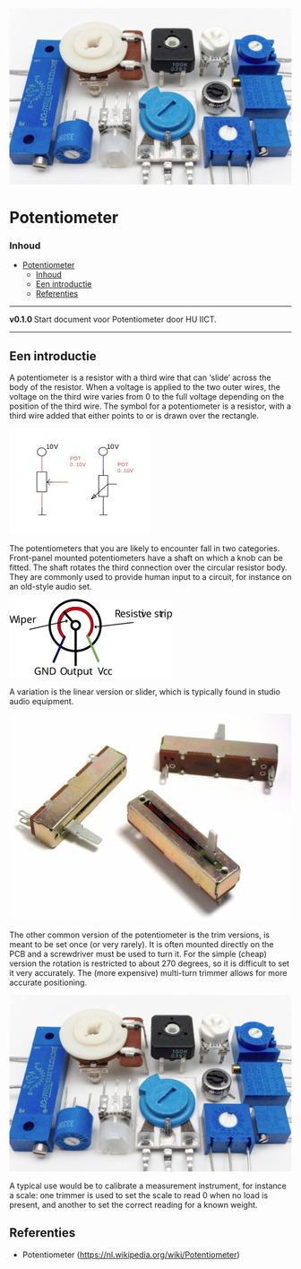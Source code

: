![logo](./img/12_board_mounted_potentiometers.jpg) [](logo-id)

# Potentiometer[](title-id)

### Inhoud[](toc-id)

- [Potentiometer](#potentiometer)
    - [Inhoud](#inhoud)
  - [Een introductie](#een-introductie)
  - [Referenties](#referenties)

---

**v0.1.0 [](version-id)** Start document voor Potentiometer door HU IICT[](author-id).

---

## Een introductie

A potentiometer is a resistor with a third wire that can ‘slide’ across the body of the resistor. When a voltage is applied to the two outer wires, the voltage on the third wire varies from 0 to the full voltage depending on the position of the third wire. The symbol for a potentiometer is a resistor, with a third wire added that either points to or is drawn over the rectangle.

![Potentiometer symbols](../potentiometer/img/Potentiometer_symbols.svg)

The potentiometers that you are likely to encounter fall in two categories. Front-panel mounted potentiometers have a shaft on which a knob can be fitted. The shaft rotates the third connection over the circular resistor body. They are commonly used to provide human input to a circuit, for instance on an old-style audio set. 

![Rotary (single turn) potentiometers](../potentiometer/img/Potentiometer_wiper.svg)

A variation is the linear version or slider, which is typically found in studio audio equipment.

![Linear potentiometer](../potentiometer/img/Faders.jpg)

The other common version of the potentiometer is the trim versions, is meant to be set once (or very rarely). It is often mounted directly on the PCB and a screwdriver must be used to turn it. For the simple (cheap) version the rotation is restricted to about 270 degrees, so it is difficult to set it very accurately. The (more expensive) multi-turn trimmer allows for more accurate positioning.

![Trim version](../potentiometer/img/12_board_mounted_potentiometers.jpg)

A typical use would be to calibrate a measurement instrument, for instance a scale: one trimmer is used to set the scale to read 0 when no load is present, and another to set the correct reading for a known weight.

## Referenties
- Potentiometer (<https://nl.wikipedia.org/wiki/Potentiometer>)

